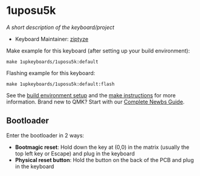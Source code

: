 # 1uposu5k

*A short description of the keyboard/project*

* Keyboard Maintainer: [ziptyze](https://github.com/ziptyze)

Make example for this keyboard (after setting up your build environment):

    make 1upkeyboards/1uposu5k:default

Flashing example for this keyboard:

    make 1upkeyboards/1uposu5k:default:flash

See the [build environment setup](https://docs.qmk.fm/#/getting_started_build_tools) and the [make instructions](https://docs.qmk.fm/#/getting_started_make_guide) for more information. Brand new to QMK? Start with our [Complete Newbs Guide](https://docs.qmk.fm/#/newbs).

## Bootloader

Enter the bootloader in 2 ways:

* **Bootmagic reset**: Hold down the key at (0,0) in the matrix (usually the top left key or Escape) and plug in the keyboard
* **Physical reset button**: Hold the button on the back of the PCB and plug in the keyboard
